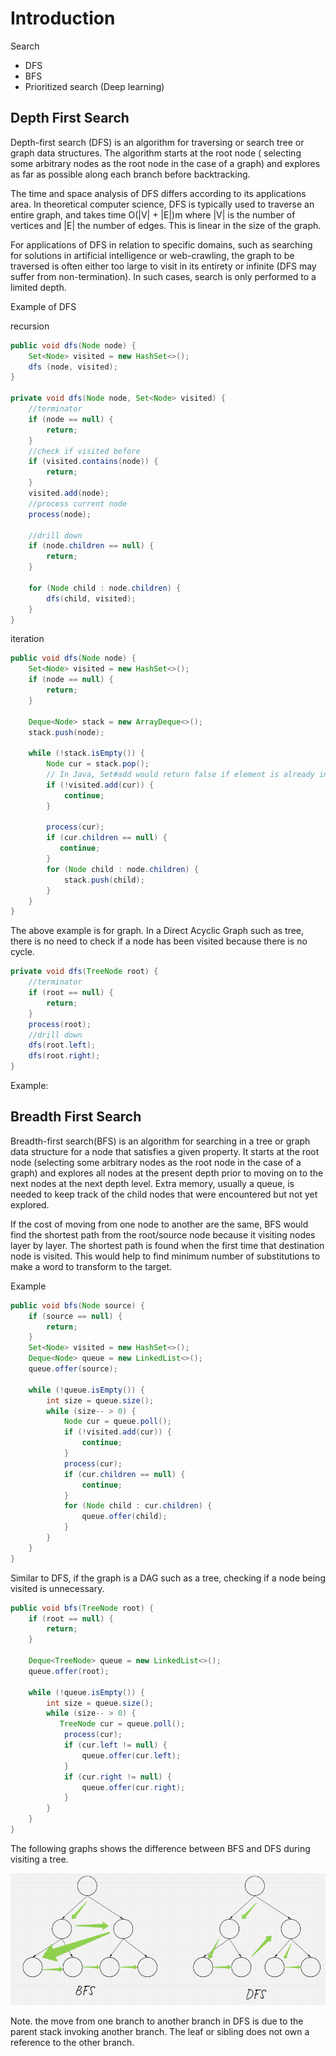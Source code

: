 # Introduction

Search

* DFS
* BFS
* Prioritized search (Deep learning)

## Depth First Search

Depth-first search (DFS) is an algorithm for traversing or search tree or graph data structures. The algorithm starts at the root node ( selecting some arbitrary nodes as the root node in the case of a graph) and explores as far as possible along each branch before backtracking.

The time and space analysis of DFS differs according to its applications area. In theoretical computer science, DFS is typically used to traverse an entire graph, and takes time O(|V| + |E|)m where |V| is the number of vertices and |E| the number of edges. This is linear in the size of the graph.

For applications of DFS in relation to specific domains, such as searching for solutions in artificial intelligence or web-crawling, the graph to be traversed is often either too large to visit in its entirety or infinite (DFS may suffer from non-termination). In such cases, search is only performed to a limited depth.

Example of DFS

recursion

```java
public void dfs(Node node) {
    Set<Node> visited = new HashSet<>();
    dfs (node, visited);
}

private void dfs(Node node, Set<Node> visited) {
    //terminator
    if (node == null) {
        return;
    }
    //check if visited before
    if (visited.contains(node)) {
        return;
    }
    visited.add(node);
    //process current node
    process(node);
    
    //drill down
    if (node.children == null) {
        return;
    }
    
    for (Node child : node.children) {
        dfs(child, visited);
    } 
}
```

iteration

```java
public void dfs(Node node) {
    Set<Node> visited = new HashSet<>();
    if (node == null) {
        return;
    }
    
    Deque<Node> stack = new ArrayDeque<>();
    stack.push(node);
    
    while (!stack.isEmpty()) {
        Node cur = stack.pop();
        // In Java, Set#add would return false if element is already in the set
        if (!visited.add(cur)) {
            continue;
        }
        
        process(cur);
        if (cur.children == null) {
           continue;
        }
        for (Node child : node.children) {
            stack.push(child);
        }
    }
}
```



The above example is for graph. In a Direct Acyclic Graph such as tree, there is no need to check if a node has been visited because there is no cycle. 

```java
private void dfs(TreeNode root) {
    //terminator
    if (root == null) {
        return;
    }
    process(root);
    //drill down
    dfs(root.left);
    dfs(root.right);
}
```

Example: 

## Breadth First Search

Breadth-first search(BFS) is an algorithm for searching in a tree or graph data structure for a node that satisfies a given property. It starts at the root node (selecting some arbitrary nodes as the root node in the case of a graph) and explores all nodes at the present depth prior to moving on to the next nodes at the next depth level. Extra memory, usually a queue, is needed to keep track of the child nodes that were encountered but not yet explored.

If the cost of moving from one node to another are the same, BFS would find the shortest path from the root/source node because it visiting nodes layer by layer. The shortest path is found when the first time that destination node is visited. This would help to find minimum number of substitutions to make a word to transform to the target. 

Example

```java
public void bfs(Node source) {
    if (source == null) {
        return;
    }
    Set<Node> visited = new HashSet<>();
    Deque<Node> queue = new LinkedList<>();
    queue.offer(source);
    
    while (!queue.isEmpty()) {
        int size = queue.size();
        while (size-- > 0) {
            Node cur = queue.poll();
            if (!visited.add(cur)) {
                continue;
            }
            process(cur);
            if (cur.children == null) {
                continue;
            }
            for (Node child : cur.children) {
                queue.offer(child);
            }
        }
    }
} 
```

Similar to DFS, if the graph is a DAG such as a tree, checking if a node being visited is unnecessary.

```java
public void bfs(TreeNode root) {
    if (root == null) {
        return;
    }
    
    Deque<TreeNode> queue = new LinkedList<>();
    queue.offer(root);
    
    while (!queue.isEmpty()) {
        int size = queue.size();
        while (size-- > 0) {
           TreeNode cur = queue.poll();
            process(cur);
            if (cur.left != null) {
                queue.offer(cur.left);
            }
            if (cur.right != null) {
                queue.offer(cur.right);
            }
        }
    }
} 
```

The following graphs shows the difference between BFS and DFS during visiting a tree.

![BFS_DFS](image/BFS_DFS.png)

Note. the move from one branch to another branch in DFS is due to the parent stack invoking another branch. The leaf or sibling does not own a reference to the other branch. 

